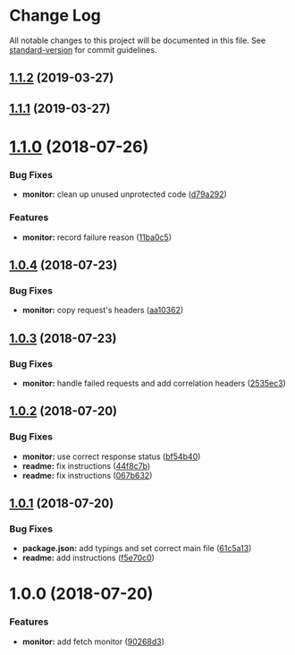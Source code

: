 # Change Log

All notable changes to this project will be documented in this file. See [standard-version](https://github.com/conventional-changelog/standard-version) for commit guidelines.

## [1.1.2](https://github.com/MaximBalaganskiy/application-insights-fetch-monitor/compare/v1.1.0...v1.1.2) (2019-03-27)



## [1.1.1](https://github.com/MaximBalaganskiy/application-insights-fetch-monitor/compare/v1.1.0...v1.1.1) (2019-03-27)



<a name="1.1.0"></a>
# [1.1.0](https://github.com/MaximBalaganskiy/application-insights-fetch-monitor/compare/v1.0.4...v1.1.0) (2018-07-26)


### Bug Fixes

* **monitor:** clean up unused unprotected code ([d79a292](https://github.com/MaximBalaganskiy/application-insights-fetch-monitor/commit/d79a292))


### Features

* **monitor:** record failure reason ([11ba0c5](https://github.com/MaximBalaganskiy/application-insights-fetch-monitor/commit/11ba0c5))



<a name="1.0.4"></a>
## [1.0.4](https://github.com/MaximBalaganskiy/application-insights-fetch-monitor/compare/v1.0.3...v1.0.4) (2018-07-23)


### Bug Fixes

* **monitor:** copy request's headers ([aa10362](https://github.com/MaximBalaganskiy/application-insights-fetch-monitor/commit/aa10362))



<a name="1.0.3"></a>
## [1.0.3](https://github.com/MaximBalaganskiy/application-insights-fetch-monitor/compare/v1.0.2...v1.0.3) (2018-07-23)


### Bug Fixes

* **monitor:** handle failed requests and add correlation headers ([2535ec3](https://github.com/MaximBalaganskiy/application-insights-fetch-monitor/commit/2535ec3))



<a name="1.0.2"></a>
## [1.0.2](https://github.com/MaximBalaganskiy/application-insights-fetch-monitor/compare/v1.0.1...v1.0.2) (2018-07-20)


### Bug Fixes

* **monitor:** use correct response status ([bf54b40](https://github.com/MaximBalaganskiy/application-insights-fetch-monitor/commit/bf54b40))
* **readme:** fix instructions ([44f8c7b](https://github.com/MaximBalaganskiy/application-insights-fetch-monitor/commit/44f8c7b))
* **readme:** fix instructions ([067b632](https://github.com/MaximBalaganskiy/application-insights-fetch-monitor/commit/067b632))



<a name="1.0.1"></a>
## [1.0.1](https://github.com/MaximBalaganskiy/application-insights-fetch-monitor/compare/v1.0.0...v1.0.1) (2018-07-20)


### Bug Fixes

* **package.json:** add typings and set correct main file ([61c5a13](https://github.com/MaximBalaganskiy/application-insights-fetch-monitor/commit/61c5a13))
* **readme:** add instructions ([f5e70c0](https://github.com/MaximBalaganskiy/application-insights-fetch-monitor/commit/f5e70c0))



<a name="1.0.0"></a>
# 1.0.0 (2018-07-20)


### Features

* **monitor:** add fetch monitor ([90268d3](https://github.com/MaximBalaganskiy/application-insights-fetch-monitor/commit/90268d3))
